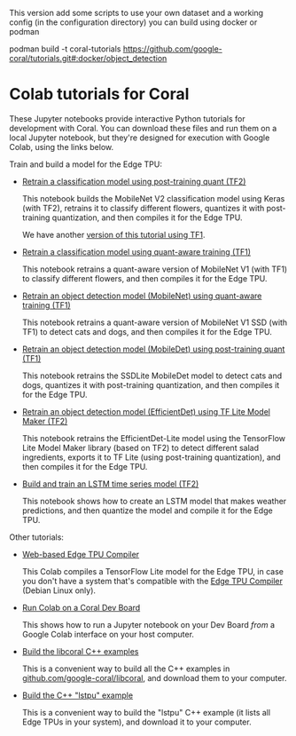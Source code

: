 This version add some scripts to use your own dataset and a working config (in the configuration directory)
you can build using docker or podman

podman build -t coral-tutorials https://github.com/google-coral/tutorials.git#:docker/object_detection


# Colab tutorials for Coral

These Jupyter notebooks provide interactive Python tutorials for
development with Coral. You can download these files and run them on a
local Jupyter notebook, but they're designed for execution with Google
Colab, using the links below.

Train and build a model for the Edge TPU:

+ [Retrain a classification model using post-training quant (TF2)](https://colab.research.google.com/github/google-coral/tutorials/blob/master/retrain_classification_ptq_tf2.ipynb)

  This notebook builds the MobileNet V2 classification model using Keras
  (with TF2), retrains it to classify different flowers, quantizes it with post-
  training quantization, and then compiles it for the Edge TPU.

  We have another [version of this tutorial using TF1](
  https://colab.research.google.com/github/google-coral/tutorials/blob/master/retrain_classification_ptq_tf1.ipynb).

+ [Retrain a classification model using quant-aware training (TF1)](https://colab.research.google.com/github/google-coral/tutorials/blob/master/retrain_classification_qat_tf1.ipynb)

  This notebook retrains a quant-aware version of MobileNet V1 (with TF1) to
  classify different flowers, and then compiles it for the Edge TPU.

+ [Retrain an object detection model (MobileNet) using quant-aware training (TF1)](https://colab.research.google.com/github/google-coral/tutorials/blob/master/retrain_detection_qat_tf1.ipynb)

  This notebook retrains a quant-aware version of MobileNet V1 SSD (with TF1)
  to detect cats and dogs, and then compiles it for the Edge TPU.

+ [Retrain an object detection model (MobileDet) using post-training quant (TF1)](https://colab.research.google.com/github/google-coral/tutorials/blob/master/retrain_ssdlite_mobiledet_qat_tf1.ipynb)

  This notebook retrains the SSDLite MobileDet model to detect cats and dogs,
  quantizes it with post-training quantization, and then compiles it for the
  Edge TPU.

+ [Retrain an object detection model (EfficientDet) using TF Lite Model Maker (TF2)](https://colab.research.google.com/github/google-coral/tutorials/blob/master/retrain_efficientdet_model_maker_tf2.ipynb)

  This notebook retrains the EfficientDet-Lite model using the TensorFlow Lite
  Model Maker library (based on TF2) to detect different salad ingredients,
  exports it to TF Lite (using post-training quantization), and then compiles it
  for the Edge TPU.

+ [Build and train an LSTM time series model (TF2)](https://colab.research.google.com/github/google-coral/tutorials/blob/master/train_lstm_timeseries_ptq_tf2.ipynb)

  This notebook shows how to create an LSTM model that makes weather
  predictions, and then quantize the model and compile it for the Edge TPU.


Other tutorials:

+ [Web-based Edge TPU Compiler](https://colab.research.google.com/github/google-coral/tutorials/blob/master/compile_for_edgetpu.ipynb)

  This Colab compiles a TensorFlow Lite model for the Edge TPU, in case you
  don't have a system that's compatible with the
  [Edge TPU Compiler](https://coral.ai/docs/edgetpu/compiler/)
  (Debian Linux only).

+ [Run Colab on a Coral Dev Board](https://colab.research.google.com/github/google-coral/tutorials/blob/master/run_colab_on_devboard.ipynb)

  This shows how to run a Jupyter notebook on your Dev Board *from* a Google
  Colab interface on your host computer.

+ [Build the libcoral C++ examples](https://colab.research.google.com/github/google-coral/tutorials/blob/master/build_cpp_examples.ipynb)

  This is a convenient way to build all the C++ examples in
  [github.com/google-coral/libcoral](https://github.com/google-coral/libcoral),
  and download them to your computer.

+ [Build the C++ "lstpu" example](https://colab.research.google.com/github/google-coral/tutorials/blob/master/build_cpp_example_lstpu.ipynb)

  This is a convenient way to build the "lstpu" C++ example
  (it lists all Edge TPUs in your system), and download it to your computer.

